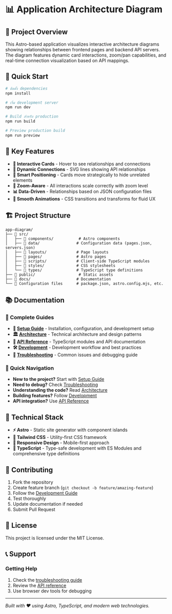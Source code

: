 # 📊 Application Architecture Diagram

## 🎯 Project Overview

This Astro-based application visualizes interactive architecture diagrams showing relationships between frontend pages and backend API servers. The diagram features dynamic card interactions, zoom/pan capabilities, and real-time connection visualization based on API mappings.

## 🚀 Quick Start

```bash
# ติดตั้ง dependencies
npm install

# เริ่ม development server
npm run dev

# Build สำหรับ production
npm run build

# Preview production build
npm run preview
```

## 🌟 Key Features

- **📱 Interactive Cards** - Hover to see relationships and connections
- **🔗 Dynamic Connections** - SVG lines showing API relationships
- **🎯 Smart Positioning** - Cards move strategically to hide unrelated elements
- **📏 Zoom-Aware** - All interactions scale correctly with zoom level
- **📊 Data-Driven** - Relationships based on JSON configuration files
- **🎨 Smooth Animations** - CSS transitions and transforms for fluid UX

## 🏗️ Project Structure

```
app-diagram/
├── 📁 src/
│   ├── 📁 components/           # Astro components
│   ├── 📁 data/                # Configuration data (pages.json, servers.json)
│   ├── 📁 layouts/             # Page layouts
│   ├── 📁 pages/               # Astro pages
│   ├── 📁 scripts/             # Client-side TypeScript modules
│   ├── 📁 styles/              # CSS stylesheets
│   └── 📁 types/               # TypeScript type definitions
├── 📁 public/                   # Static assets
├── 📁 docs/                    # Documentation
└── 📄 Configuration files      # package.json, astro.config.mjs, etc.
```

## 📚 Documentation

### 📖 Complete Guides
- **🚀 [Setup Guide](./docs/SETUP.md)** - Installation, configuration, and development setup
- **🏛️ [Architecture](./docs/ARCHITECTURE.md)** - Technical architecture and design patterns
- **🔧 [API Reference](./docs/API_REFERENCE.md)** - TypeScript modules and API documentation
- **🛠️ [Development](./docs/DEVELOPMENT.md)** - Development workflow and best practices
- **🔧 [Troubleshooting](./docs/TROUBLESHOOTING.md)** - Common issues and debugging guide

### 🎯 Quick Navigation
- **New to the project?** Start with [Setup Guide](./docs/SETUP.md)
- **Need to debug?** Check [Troubleshooting](./docs/TROUBLESHOOTING.md)
- **Understanding the code?** Read [Architecture](./docs/ARCHITECTURE.md)
- **Building features?** Follow [Development](./docs/DEVELOPMENT.md)
- **API integration?** Use [API Reference](./docs/API_REFERENCE.md)

## 🔧 Technical Stack

- **⚡ Astro** - Static site generator with component islands
- **🎨 Tailwind CSS** - Utility-first CSS framework
- **📱 Responsive Design** - Mobile-first approach
- **🔄 TypeScript** - Type-safe development with ES Modules and comprehensive type definitions

## 🤝 Contributing

1. Fork the repository
2. Create feature branch (`git checkout -b feature/amazing-feature`)
3. Follow the [Development Guide](./docs/DEVELOPMENT.md)
4. Test thoroughly
5. Update documentation if needed
6. Submit Pull Request

## 📄 License

This project is licensed under the MIT License.

## 📞 Support

### Getting Help
1. Check the [troubleshooting guide](./docs/TROUBLESHOOTING.md)
2. Review the [API reference](./docs/API_REFERENCE.md)
3. Use browser dev tools for debugging

---

*Built with ❤️ using Astro, TypeScript, and modern web technologies.*